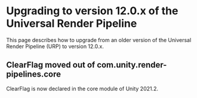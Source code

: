 # Upgrading to version 12.0.x of the Universal Render Pipeline

This page describes how to upgrade from an older version of the Universal Render Pipeline (URP) to version 12.0.x.

## ClearFlag moved out of com.unity.render-pipelines.core

ClearFlag is now declared in the core module of Unity 2021.2.


